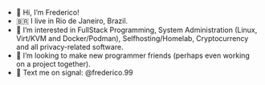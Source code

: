 -  👋 Hi, I’m Frederico!
-  🇧🇷 I live in Rio de Janeiro, Brazil.
-  👀 I’m interested in FullStack Programming, System Administration (Linux, Virt/KVM and Docker/Podman), Selfhosting/Homelab, Cryptocurrency and all privacy-related software.
-  🌴 I’m looking to make new programmer friends (perhaps even working on a project together).
-  💬 Text me on signal: @frederico.99
